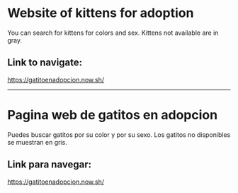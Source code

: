# Website of kittens for adoption

You can search for kittens for colors and sex. Kittens not available are in gray.

## Link to navigate: 
 https://gatitoenadopcion.now.sh/
 
 ---
 
 # Pagina web de gatitos en adopcion
 
 Puedes buscar gatitos por su color y por su sexo. Los gatitos no disponibles se muestran en gris. 
 
 ## Link para navegar: 
 
 https://gatitoenadopcion.now.sh/


